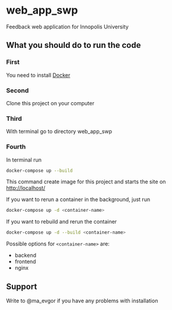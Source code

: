 # web_app_swp
Feedback web application for Innopolis University


## What you should do to run the code
### First 
You need to install [Docker](https://www.docker.com/)

### Second
Clone this project on your computer

### Third 
With terminal go to directory web_app_swp

### Fourth
In terminal run
```bash
docker-compose up --build
```
This command create image for this project and starts the site on [http://localhost/](http://localhost/)

If you want to rerun a container in the background, just run
```bash
docker-compose up -d <container-name>
```

If you want to rebuild and rerun the container
```bash
docker-compose up -d --build <container-name>
```

Possible options for `<container-name>` are:
  - backend
  - frontend
  - nginx

## Support
Write to @ma_evgor if you have any problems with installation
